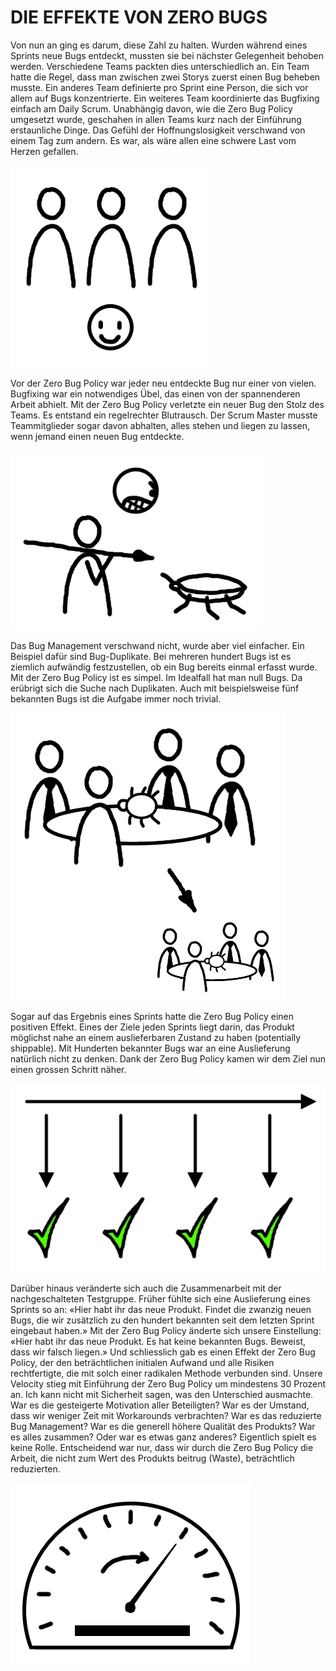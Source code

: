 ﻿# DIE EFFEKTE VON ZERO BUGS
Von nun an ging es darum, diese Zahl zu halten. Wurden während eines Sprints neue Bugs entdeckt, mussten  sie bei nächster Gelegenheit behoben werden. Verschiedene Teams packten dies unterschiedlich an. Ein  Team hatte die Regel, dass man zwischen zwei Storys zuerst einen Bug beheben musste. Ein anderes Team  definierte pro Sprint eine Person, die sich vor allem auf Bugs konzentrierte. Ein weiteres Team koordinierte  das Bugfixing einfach am Daily Scrum. 
Unabhängig davon, wie die Zero Bug Policy umgesetzt wurde, geschahen in allen Teams kurz nach der Einführung erstaunliche Dinge. Das Gefühl der Hoffnungslosigkeit verschwand von einem Tag zum andern. Es war, als wäre allen eine schwere Last vom Herzen gefallen.

![ ](images/Image12.jpg)

Vor der Zero Bug Policy war jeder neu entdeckte Bug nur einer von vielen.  Bugfixing war ein notwendiges Übel, das einen von der spannenderen Arbeit  abhielt. Mit der Zero Bug Policy verletzte ein neuer Bug den Stolz des Teams. Es  entstand ein regelrechter Blutrausch. Der Scrum Master musste Teammitglieder  sogar davon abhalten, alles stehen und liegen zu lassen, wenn jemand einen  neuen Bug entdeckte. 

![ ](images/Image13.jpg)

Das Bug Management verschwand nicht, wurde aber viel einfacher. Ein Beispiel  dafür sind Bug-Duplikate. Bei mehreren hundert Bugs ist es ziemlich aufwändig  festzustellen, ob ein Bug bereits einmal erfasst wurde. Mit der Zero Bug Policy  ist es simpel. Im Idealfall hat man null Bugs. Da erübrigt sich die Suche nach  Duplikaten. Auch mit beispielsweise fünf bekannten Bugs ist die Aufgabe  immer noch trivial.

![ ](images/Image14.jpg)

Sogar auf das Ergebnis eines Sprints hatte die Zero Bug Policy einen positiven  Effekt. Eines der Ziele jeden Sprints liegt darin, das Produkt möglichst nahe an  einem auslieferbaren Zustand zu haben (potentially shippable). Mit Hunderten  bekannter Bugs war an eine Auslieferung natürlich nicht zu denken. Dank der  Zero Bug Policy kamen wir dem Ziel nun einen grossen Schritt näher.

![ ](images/Image15.jpg)

Darüber hinaus veränderte sich auch die Zusammenarbeit mit der nachgeschalteten Testgruppe. Früher  fühlte sich eine Auslieferung eines Sprints so an: «Hier habt ihr das neue Produkt. Findet die zwanzig neuen  Bugs, die wir zusätzlich zu den hundert bekannten seit dem letzten Sprint eingebaut haben.» Mit der Zero  Bug Policy änderte sich unsere Einstellung: «Hier habt ihr das neue Produkt. Es hat keine bekannten Bugs.  Beweist, dass wir falsch liegen.»
Und schliesslich gab es einen Effekt der Zero Bug Policy, der den beträchtlichen initialen Aufwand und alle Risiken rechtfertigte, die mit solch einer radikalen Methode verbunden sind. Unsere Velocity stieg mit Einführung der Zero Bug Policy um mindestens 30 Prozent an. Ich kann nicht mit Sicherheit sagen, was den Unterschied ausmachte. War es die gesteigerte Motivation aller Beteiligten? War es der Umstand, dass wir weniger Zeit mit Workarounds verbrachten? War es das reduzierte Bug Management? War es die generell höhere Qualität des Produkts? War es alles zusammen? Oder war es etwas ganz anderes? Eigentlich spielt es keine Rolle. Entscheidend war nur, dass wir durch die Zero Bug Policy die Arbeit, die nicht zum Wert des Produkts beitrug (Waste), beträchtlich reduzierten.

![ ](images/Image16.jpg)
